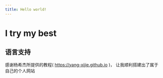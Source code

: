 ```yaml
---
title: Hello world!
---
```


# I try my best

## 语言支持

感谢杨希杰所提供的教程( https://yang-xijie.github.io )， 让我顺利搭建出了属于自己的个人网站